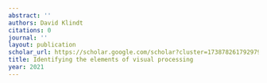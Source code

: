 ```yaml
---
abstract: ''
authors: David Klindt
citations: 0
journal: ''
layout: publication
scholar_url: https://scholar.google.com/scholar?cluster=1738782617929797478&hl=en&oi=scholarr
title: Identifying the elements of visual processing
year: 2021
---
```


